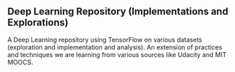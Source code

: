 ## Deep Learning Repository (Implementations and Explorations)
A Deep Learning repository using TensorFlow on various datasets (exploration and implementation and analysis). An extension of practices and techniques we are learning from various sources like Udacity and MIT MOOCS.
